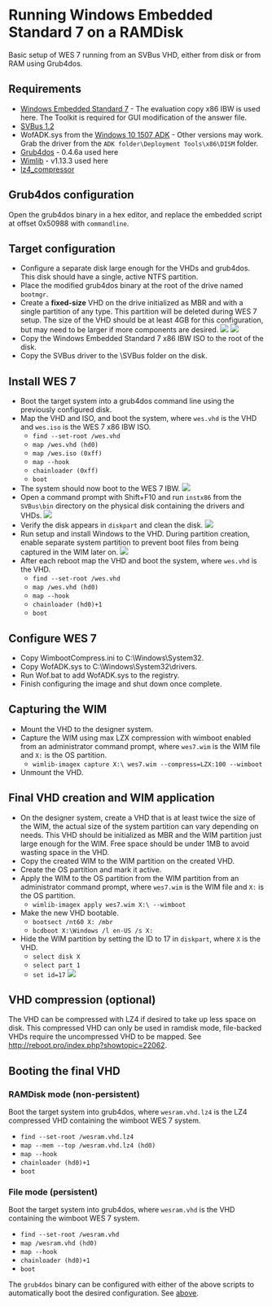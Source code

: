 # Running Windows Embedded Standard 7 on a RAMDisk
Basic setup of WES 7 running from an SVBus VHD, either from disk or from RAM using Grub4dos.

## Requirements
* [Windows Embedded Standard 7](https://www.microsoft.com/en-us/download/details.aspx?id=11887) - The evaluation copy x86 IBW is used here. The Toolkit is required for GUI modification of the answer file.
* [SVBus 1.2](https://sourceforge.net/projects/svbus/files/SVBus_V1.2_20200428.rar/download)
* WofADK.sys from the [Windows 10 1507 ADK](http://download.microsoft.com/download/8/1/9/8197FEB9-FABE-48FD-A537-7D8709586715/adk/adksetup.exe) - Other versions may work. Grab the driver from the `ADK folder\Deployment Tools\x86\DISM` folder.
* [Grub4dos](https://github.com/chenall/grub4dos) - 0.4.6a used here
* [Wimlib](https://wimlib.net/) - v1.13.3 used here
* [lz4_compressor](http://reboot.pro/index.php?showtopic=22062)

## Grub4dos configuration
Open the grub4dos binary in a hex editor, and replace the embedded script at offset 0x50988 with `commandline`.

## Target configuration
* Configure a separate disk large enough for the VHDs and grub4dos. This disk should have a single, active NTFS partition.
* Place the modified grub4dos binary at the root of the drive named `bootmgr`.
* Create a **fixed-size** VHD on the drive initialized as MBR and with a single partition of any type. This partition will be deleted during WES 7 setup. The size of the VHD should be at least 4GB for this configuration, but may need to be larger if more components are desired.
![](vhd-init.png)
![](vhd-part.png)
* Copy the Windows Embedded Standard 7 x86 IBW ISO to the root of the disk.
* Copy the SVBus driver to the \SVBus folder on the disk.

## Install WES 7
* Boot the target system into a grub4dos command line using the previously configured disk.
* Map the VHD and ISO, and boot the system, where `wes.vhd` is the VHD and `wes.iso` is the WES 7 x86 IBW ISO.
    * `find --set-root /wes.vhd`
    * `map /wes.vhd (hd0)`
    * `map /wes.iso (0xff)`
    * `map --hook`
    * `chainloader (0xff)`
    * `boot`
* The system should now boot to the WES 7 IBW.
![](wes-boot.png)
* Open a command prompt with Shift+F10 and run `instx86` from the `SVBus\bin` directory on the physical disk containing the drivers and VHDs.
![](svbus-load.png)
* Verify the disk appears in `diskpart` and clean the disk.
![](svbus-clear.png)
* Run setup and install Windows to the VHD. During partition creation, enable separate system partition to prevent boot files from being captured in the WIM later on.
![](wes-install.png)
* After each reboot map the VHD and boot the system, where `wes.vhd` is the VHD.
    * `find --set-root /wes.vhd`
    * `map /wes.vhd (hd0)`
    * `map --hook`
    * `chainloader (hd0)+1`
    * `boot`

## Configure WES 7
* Copy WimbootCompress.ini to C:\Windows\System32.
* Copy WofADK.sys to C:\Windows\System32\drivers.
* Run Wof.bat to add WofADK.sys to the registry.
* Finish configuring the image and shut down once complete.

## Capturing the WIM
* Mount the VHD to the designer system.
* Capture the WIM using max LZX compression with wimboot enabled from an administrator command prompt, where `wes7.wim` is the WIM file and `X:` is the OS partition.
    * `wimlib-imagex capture X:\ wes7.wim --compress=LZX:100 --wimboot`
* Unmount the VHD.

## Final VHD creation and WIM application
* On the designer system, create a VHD that is at least twice the size of the WIM, the actual size of the system partition can vary depending on needs. This VHD should be initialized as MBR and the WIM partition just large enough for the WIM. Free space should be under 1MB to avoid wasting space in the VHD.
* Copy the created WIM to the WIM partition on the created VHD.
* Create the OS partition and mark it active.
* Apply the WIM to the OS partition from the WIM partition from an administrator command prompt, where `wes7.wim` is the WIM file and `X:` is the OS partition.
    * `wimlib-imagex apply wes7.wim X:\ --wimboot`
* Make the new VHD bootable.
    * `bootsect /nt60 X: /mbr`
    * `bcdboot X:\Windows /l en-US /s X:`
* Hide the WIM partition by setting the ID to 17 in `diskpart`, where `X` is the VHD.
    * `select disk X`
    * `select part 1`
    * `set id=17`
![](vhd-final-part.png)

## VHD compression (optional)
The VHD can be compressed with LZ4 if desired to take up less space on disk. This compressed VHD can only be used in ramdisk mode, file-backed VHDs require the uncompressed VHD to be mapped. See http://reboot.pro/index.php?showtopic=22062.

## Booting the final VHD
### RAMDisk mode (non-persistent)
Boot the target system into grub4dos, where `wesram.vhd.lz4` is the LZ4 compressed VHD containing the wimboot WES 7 system.
* `find --set-root /wesram.vhd.lz4`
* `map --mem --top /wesram.vhd.lz4 (hd0)`
* `map --hook`
* `chainloader (hd0)+1`
* `boot`

### File mode (persistent)
Boot the target system into grub4dos, where `wesram.vhd` is the VHD containing the wimboot WES 7 system.
* `find --set-root /wesram.vhd`
* `map /wesram.vhd (hd0)`
* `map --hook`
* `chainloader (hd0)+1`
* `boot`

The `grub4dos` binary can be configured with either of the above scripts to automatically boot the desired configuration. See [above](#Grub4dos-configuration).
